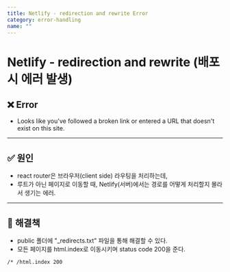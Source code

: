 ```yaml
---
title: Netlify - redirection and rewrite Error
category: error-handling
name: ""
---
```


# Netlify - redirection and rewrite (배포 시 에러 발생)

## ❌ Error

- Looks like you've followed a broken link or entered a URL that doesn't exist on this site.

---

## ✅ 원인

- react router은 브라우저(client side) 라우팅을 처리하는데,
- 루트가 아닌 페이지로 이동할 때, Netlify(서버)에서는 경로를 어떻게 처리할지 몰라서 생기는 에러.

---

## 🚀 해결책

- public 폴더에 "\_redirects.txt" 파일을 통해 해결할 수 있다.
- 모든 페이지를 html.index로 이동시키며 status code 200을 준다.

```txt
/* /html.index 200
```
